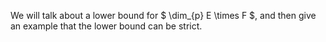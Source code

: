 We will talk about a lower bound for $ \dim_{p} E \times F $, and then give an example that the lower bound can be strict.